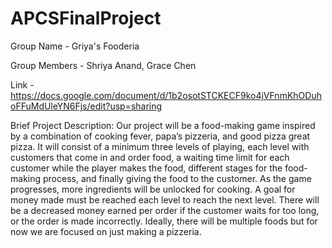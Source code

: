 # APCSFinalProject
Group Name - Griya's Fooderia

Group Members - Shriya Anand, Grace Chen

Link - https://docs.google.com/document/d/1b2osotSTCKECF9ko4jVFnmKhODuhoFFuMdUleYN6Fjs/edit?usp=sharing 

Brief Project Description: 
Our project will be a food-making game inspired by a combination of cooking fever, papa’s pizzeria, and good pizza great pizza. It will consist of a minimum three levels of playing, each level with customers that come in and order food, a waiting time limit for each customer while the player makes the food, different stages for the food-making process, and finally giving the food to the customer. As the game progresses, more ingredients will be unlocked for cooking. A goal for money made must be reached each level to reach the next level. There will be a decreased money earned per order if the customer waits for too long, or the order is made incorrectly. Ideally, there will be multiple foods but for now we are focused on just making a pizzeria. 
